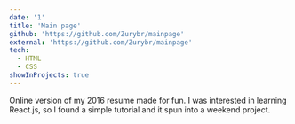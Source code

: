 ```yaml
---
date: '1'
title: 'Main page'
github: 'https://github.com/Zurybr/mainpage'
external: 'https://github.com/Zurybr/mainpage'
tech:
  - HTML
  - CSS
showInProjects: true
---
```


Online version of my 2016 resume made for fun. I was interested in learning React.js, so I found a simple tutorial and it spun into a weekend project.

